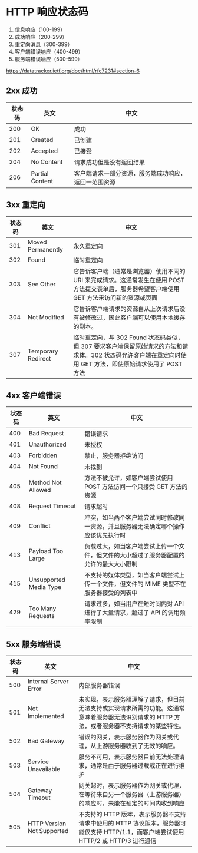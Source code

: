# HTTP 响应状态码

1. 信息响应（100-199）
2. 成功响应（200-299）
3. 重定向消息（300-399）
4. 客户端错误响应（400-499）
5. 服务端错误响应（500-599）

https://datatracker.ietf.org/doc/html/rfc7231#section-6

## 2xx 成功

| 状态码 | 英文            | 中文                                                 |
| ------ | --------------- | ---------------------------------------------------- |
| 200    | OK              | 成功                                                 |
| 201    | Created         | 已创建                                               |
| 202    | Accepted        | 已接受                                               |
| 204    | No Content      | 请求成功但是没有返回结果                             |
| 206    | Partial Content | 客户端请求一部分资源，服务端成功响应，返回一范围资源 |

## 3xx 重定向

| 状态码 | 英文               | 中文                                                                                                                                                        |
| ------ | ------------------ | ----------------------------------------------------------------------------------------------------------------------------------------------------------- |
| 301    | Moved Permanently  | 永久重定向                                                                                                                                                  |
| 302    | Found              | 临时重定向                                                                                                                                                  |
| 303    | See Other          | 它告诉客户端（通常是浏览器）使用不同的 URI 来完成请求。这通常发生在使用 POST 方法提交表单后，服务器希望客户端使用 GET 方法来访问新的资源或页面              |
| 304    | Not Modified       | 它告诉客户端请求的资源自从上次请求后没有被修改过，因此客户端可以使用本地缓存的副本。                                                                        |
| 307    | Temporary Redirect | 临时重定向，与 302 Found 状态码类似，但 307 要求客户端保留原始请求的方法和请求体。302 状态码允许客户端在重定向时使用 GET 方法，即使原始请求使用了 POST 方法 |

## 4xx 客户端错误

| 状态码 | 英文                   | 中文                                                                                   |
| ------ | ---------------------- | -------------------------------------------------------------------------------------- |
| 400    | Bad Request            | 错误请求                                                                               |
| 401    | Unauthorized           | 未授权                                                                                 |
| 403    | Forbidden              | 禁止，服务器拒绝访问                                                                   |
| 404    | Not Found              | 未找到                                                                                 |
| 405    | Method Not Allowed     | 方法不被允许，如客户端尝试使用 POST 方法访问一个只接受 GET 方法的资源                  |
| 408    | Request Timeout        | 请求超时                                                                               |
| 409    | Conflict               | 冲突，如当两个客户端尝试同时修改同一资源，并且服务器无法确定哪个操作应该优先执行时     |
| 413    | Payload Too Large      | 负载过大，如当客户端尝试上传一个文件，但文件的大小超过了服务器配置的允许的最大大小限制 |
| 415    | Unsupported Media Type | 不支持的媒体类型，如当客户端尝试上传一个文件，但文件的 MIME 类型不在服务器接受的列表中 |
| 429    | Too Many Requests      | 请求过多，如当用户在短时间内对 API 进行了大量请求，超过了 API 的调用频率限制           |

## 5xx 服务端错误

| 状态码 | 英文                       | 中文                                                                                                                                           |
| ------ | -------------------------- | ---------------------------------------------------------------------------------------------------------------------------------------------- |
| 500    | Internal Server Error      | 内部服务器错误                                                                                                                                 |
| 501    | Not Implemented            | 未实现，表示服务器理解了请求，但目前无法支持或实现请求所需的功能。这通常意味着服务器无法识别请求的 HTTP 方法，或者服务器不支持请求的某些特性。 |
| 502    | Bad Gateway                | 错误的网关，表示服务器作为网关或代理，从上游服务器收到了无效的响应。                                                                           |
| 503    | Service Unavailable        | 服务不可用，表示服务器目前无法处理请求，通常是由于服务器过载或正在进行维护                                                                     |
| 504    | Gateway Timeout            | 网关超时，表示服务器作为网关或代理，在等待来自另一个服务器（上游服务器）的响应时，未能在预定的时间内收到响应                                   |
| 505    | HTTP Version Not Supported | 不支持的 HTTP 版本，表示服务器不支持请求中使用的 HTTP 协议版本，服务器可能仅支持 HTTP/1.1，而客户端尝试使用 HTTP/2 或 HTTP/3 进行通信          |
